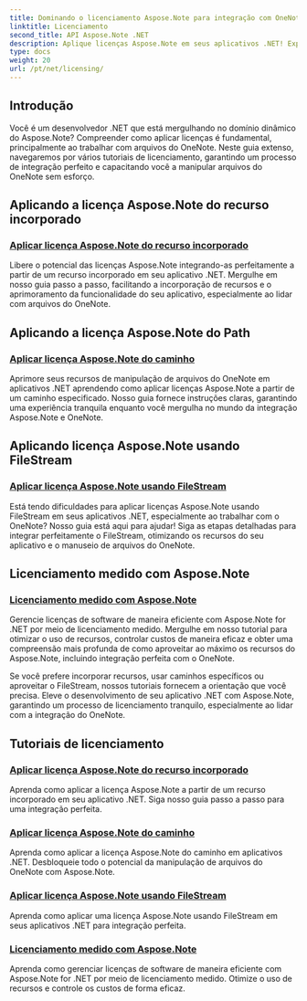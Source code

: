 ```yaml
---
title: Dominando o licenciamento Aspose.Note para integração com OneNote
linktitle: Licenciamento
second_title: API Aspose.Note .NET
description: Aplique licenças Aspose.Note em seus aplicativos .NET! Explore guias passo a passo para incorporar recursos, usando caminhos, FileStream e licenciamento medido eficiente.
type: docs
weight: 20
url: /pt/net/licensing/
---
```

## Introdução

Você é um desenvolvedor .NET que está mergulhando no domínio dinâmico do Aspose.Note? Compreender como aplicar licenças é fundamental, principalmente ao trabalhar com arquivos do OneNote. Neste guia extenso, navegaremos por vários tutoriais de licenciamento, garantindo um processo de integração perfeito e capacitando você a manipular arquivos do OneNote sem esforço.

## Aplicando a licença Aspose.Note do recurso incorporado
### [Aplicar licença Aspose.Note do recurso incorporado](./apply-license-embedded-resource/)

Libere o potencial das licenças Aspose.Note integrando-as perfeitamente a partir de um recurso incorporado em seu aplicativo .NET. Mergulhe em nosso guia passo a passo, facilitando a incorporação de recursos e o aprimoramento da funcionalidade do seu aplicativo, especialmente ao lidar com arquivos do OneNote.

## Aplicando a licença Aspose.Note do Path
### [Aplicar licença Aspose.Note do caminho](./apply-license-from-path/)

Aprimore seus recursos de manipulação de arquivos do OneNote em aplicativos .NET aprendendo como aplicar licenças Aspose.Note a partir de um caminho especificado. Nosso guia fornece instruções claras, garantindo uma experiência tranquila enquanto você mergulha no mundo da integração Aspose.Note e OneNote.

## Aplicando licença Aspose.Note usando FileStream
### [Aplicar licença Aspose.Note usando FileStream](./apply-license-using-filestream/)

Está tendo dificuldades para aplicar licenças Aspose.Note usando FileStream em seus aplicativos .NET, especialmente ao trabalhar com o OneNote? Nosso guia está aqui para ajudar! Siga as etapas detalhadas para integrar perfeitamente o FileStream, otimizando os recursos do seu aplicativo e o manuseio de arquivos do OneNote.

## Licenciamento medido com Aspose.Note
### [Licenciamento medido com Aspose.Note](./metered-licensing/)

Gerencie licenças de software de maneira eficiente com Aspose.Note for .NET por meio de licenciamento medido. Mergulhe em nosso tutorial para otimizar o uso de recursos, controlar custos de maneira eficaz e obter uma compreensão mais profunda de como aproveitar ao máximo os recursos do Aspose.Note, incluindo integração perfeita com o OneNote.

Se você prefere incorporar recursos, usar caminhos específicos ou aproveitar o FileStream, nossos tutoriais fornecem a orientação que você precisa. Eleve o desenvolvimento de seu aplicativo .NET com Aspose.Note, garantindo um processo de licenciamento tranquilo, especialmente ao lidar com a integração do OneNote.
## Tutoriais de licenciamento
### [Aplicar licença Aspose.Note do recurso incorporado](./apply-license-embedded-resource/)
Aprenda como aplicar a licença Aspose.Note a partir de um recurso incorporado em seu aplicativo .NET. Siga nosso guia passo a passo para uma integração perfeita.
### [Aplicar licença Aspose.Note do caminho](./apply-license-from-path/)
Aprenda como aplicar a licença Aspose.Note do caminho em aplicativos .NET. Desbloqueie todo o potencial da manipulação de arquivos do OneNote com Aspose.Note.
### [Aplicar licença Aspose.Note usando FileStream](./apply-license-using-filestream/)
Aprenda como aplicar uma licença Aspose.Note usando FileStream em seus aplicativos .NET para integração perfeita.
### [Licenciamento medido com Aspose.Note](./metered-licensing/)
Aprenda como gerenciar licenças de software de maneira eficiente com Aspose.Note for .NET por meio de licenciamento medido. Otimize o uso de recursos e controle os custos de forma eficaz.